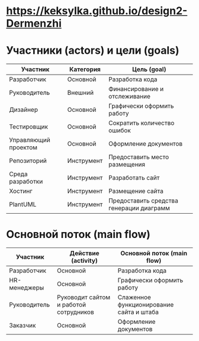 # https://keksylka.github.io/design2-Dermenzhi



#  Участники (actors) и цели (goals)

| Участник | Категория | Цель (goal) |
|---|---|---|
| Разработчик | Основной | Разработка кода |
| Руководитель | Внешний | Финансирование и отслеживание |
| Дизайнер  | Основной  | Графически оформить работу |
| Тестировщик  | Основной | Сократить количество ошибок |
| Управляющий проектом  | Основной | Оформление документов |
| Репозиторий  | Инструмент | Предоставить место размещения |
| Среда разработки  | Инструмент | Разработать сайт |
| Хостинг  | Инструмент | Размещение сайта |
| PlantUML  | Инструмент| Предоставить средства генерации диаграмм |


# Основной поток (main flow)

| Участник | Действие (activity) | Основной поток (main flow) |
|---|---|---|
| Разработчик | Основной | Разработка кода |
| HR-менеджеры | Основной  | Графически оформить работу |
| Руководитель  | Руководит сайтом и работой сотрудников | Слаженное функционирование сайта и штаба |
| Заказчик | Основной | Оформление документов |
